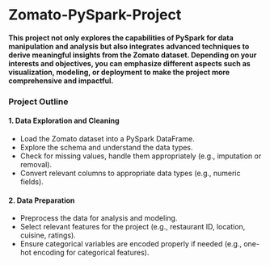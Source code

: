 # Zomato-PySpark-Project

#### This project not only explores the capabilities of PySpark for data manipulation and analysis but also integrates advanced techniques to derive meaningful insights from the Zomato dataset. Depending on your interests and objectives, you can emphasize different aspects such as visualization, modeling, or deployment to make the project more comprehensive and impactful.

### Project Outline

#### 1. **Data Exploration and Cleaning**
   - Load the Zomato dataset into a PySpark DataFrame.
   - Explore the schema and understand the data types.
   - Check for missing values, handle them appropriately (e.g., imputation or removal).
   - Convert relevant columns to appropriate data types (e.g., numeric fields).

#### 2. **Data Preparation**
   - Preprocess the data for analysis and modeling.
   - Select relevant features for the project (e.g., restaurant ID, location, cuisine, ratings).
   - Ensure categorical variables are encoded properly if needed (e.g., one-hot encoding for categorical features).


